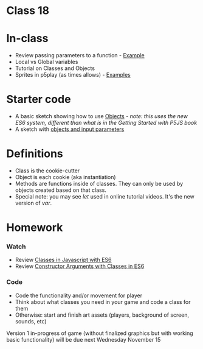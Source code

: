 # Class 18

# In-class
* Review passing parameters to a function - [Example](http://alpha.editor.p5js.org/2sman/sketches/BygNMZORZ)
* Local vs Global variables
* Tutorial on Classes and Objects
* Sprites in p5play (as times allows) - [Examples](http://p5play.molleindustria.org/examples/index.html?fileName=sprite.js)

# Starter code
* A basic sketch showing how to use [Objects](http://alpha.editor.p5js.org/2sman/sketches/BJt4Lk_0W) - *note: this uses the new ES6 system, different than what is in the Getting Started with P5JS book*
* A sketch with [objects and input parameters](http://alpha.editor.p5js.org/2sman/sketches/BJt4Lk_0W) 

# Definitions

* Class is the cookie-cutter
* Object is each cookie (aka instantiation)
* Methods are functions inside of classes. They can only be used by objects created based on that class.
* Special note: you may see *let* used in online tutorial videos. It's the new version of *var*.

# Homework
### Watch
* Review [Classes in Javascript with ES6](https://www.youtube.com/watch)
* Review [Constructor Arguments with Classes in ES6](https://www.youtube.com/watch?v=rHiSsgFRgx4)

### Code
* Code the functionality and/or movement for player
* Think about what classes you need in your game and code a class for them
* Otherwise: start and finish art assets (players, background of screen, sounds, etc)

Version 1 in-progress of game (without finalized graphics but with working basic functionality) will be due next Wednesday November 15
